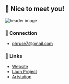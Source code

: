 ## 👋 Nice to meet you!
<img src="https://iili.io/U9BpbS.png" alt="header image" border="0">

### 🤝 Connection
- phruse7@gmail.com

### 🔗 Links
- [Website](https://phruse.com)
- [Laon Project](https://laon.io)
- [Artstation](https://www.artstation.com/phruse)
